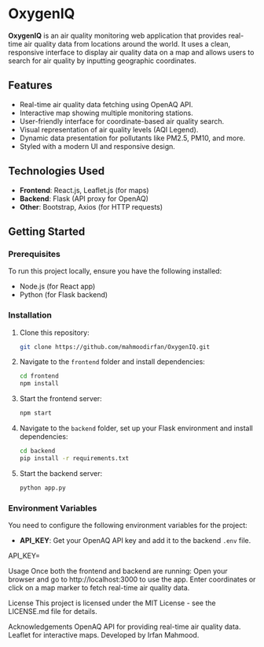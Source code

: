 # OxygenIQ

**OxygenIQ** is an air quality monitoring web application that provides real-time air quality data from locations around the world. It uses a clean, responsive interface to display air quality data on a map and allows users to search for air quality by inputting geographic coordinates. 

## Features

- Real-time air quality data fetching using OpenAQ API.
- Interactive map showing multiple monitoring stations.
- User-friendly interface for coordinate-based air quality search.
- Visual representation of air quality levels (AQI Legend).
- Dynamic data presentation for pollutants like PM2.5, PM10, and more.
- Styled with a modern UI and responsive design.

## Technologies Used

- **Frontend**: React.js, Leaflet.js (for maps)
- **Backend**: Flask (API proxy for OpenAQ)
- **Other**: Bootstrap, Axios (for HTTP requests)

## Getting Started

### Prerequisites
To run this project locally, ensure you have the following installed:

- Node.js (for React app)
- Python (for Flask backend)

### Installation

1. Clone this repository:
    ```bash
    git clone https://github.com/mahmoodirfan/OxygenIQ.git
    ```

2. Navigate to the `frontend` folder and install dependencies:
    ```bash
    cd frontend
    npm install
    ```

3. Start the frontend server:
    ```bash
    npm start
    ```

4. Navigate to the `backend` folder, set up your Flask environment and install dependencies:
    ```bash
    cd backend
    pip install -r requirements.txt
    ```

5. Start the backend server:
    ```bash
    python app.py
    ```

### Environment Variables

You need to configure the following environment variables for the project:

- **API_KEY**: Get your OpenAQ API key and add it to the backend `.env` file.

API_KEY=<Your OpenAQ API Key>

Usage
Once both the frontend and backend are running:
Open your browser and go to http://localhost:3000 to use the app.
Enter coordinates or click on a map marker to fetch real-time air quality data.

License
This project is licensed under the MIT License - see the LICENSE.md file for details.

Acknowledgements
OpenAQ API for providing real-time air quality data.
Leaflet for interactive maps.
Developed by Irfan Mahmood.